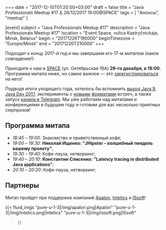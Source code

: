 +++
date = "2017-12-10T01:20:00+03:00"
draft = false
title = "Java Professionals Meetup #17 ∆ 26/12/2017 19:00@SPACE"
tags = [
    "Анонсы", "meetup"
]

[event]
subject = "Java Professionals Meetup #17"
description = "Java Professionals Meetup #17"
location = "Event Space, vulica Kastryčnickaja, Minsk, Belarus"
begin = "20171226T190000"
beginTimezone = "Europe/Minsk"
end = "20171226T210000"
+++

Подходит к концу 2017-й год и мы завершаем его 17-м митапом (какое совпадение!).

Приходите к нам в [SPACE](http://eventspace.by) (ул. Октябрьская 16А) **26-го декабря, в 19:00**.
Программа митапа ниже, но самое важное — это [зарегистрироваться](http://bit.ly/jprof_reg_17) на него!

<!--more-->

Подводя итоги уходящего года, хотелось бы вспомнить [выход Java 9](https://jprof.by/post/otchet-meetup-16), [Java Day 2017](https://jprof.by/javaday2017_anons), эксперименты с [новыми](https://jprof.by/post/devzen-jprof-1) [форматами](https://jprof.by/post/otchet_shashlik_and_wine_1/) встреч, а также запуск [канала в Telegram](https://t.me/jprof_by).
Мы уже работаем над митапами и конференциями в будущем году и готовим для вас несколько приятных сюрпризов!

## Программа митапа

* _18:45_ – _19:00_: Знакомство и приветственный кофе;
* _19:00_ – _19:30_: **Николай Ищенко: "JHipster – волшебный пендель вашему проекту"**;
* _19:30_ – _19:40_: Кофе-пауза, нетворкинг;
* _19:40_ – _20:10_: **Константин Слисенко: "Latency tracing in distributed Java applications"**;
* _20:10_ – _20:20_: Кофе-пауза, нетворкинг;

## Партнеры

Митап пройдет при поддержке компаний [Apalon](http://apalon.com), [Intetics](http://intetics.com) и [ISsoft](http://www.issoft.by)!

{{< fluid_imgs
  "pure-u-1-3|/img/apalon.png|Apalon"
  "pure-u-1-3|/img/intetics.png|Intetics"
  "pure-u-1-3|/img/issoft.png|ISsoft"
>}}
